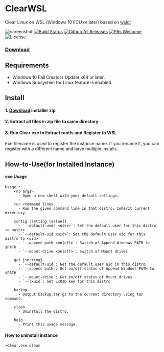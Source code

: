 # ClearWSL
Clear Linux on WSL (Windows 10 FCU or later)
based on [wsldl](https://github.com/yuk7/wsldl)

![screenshot](https://raw.githubusercontent.com/wiki/yuk7/wsldl/img/Cent_Arch_Alpine.png)
[![Build Status](https://img.shields.io/travis/com/wight554/ClearWSL.svg?style=flat-square)](https://travis-ci.com/wight554/ClearWSL)
[![Github All Releases](https://img.shields.io/github/downloads/wight554/ClearWSL/total.svg?style=flat-square)](https://github.com/wight554/ClearWSL/releases/latest)
[![PRs Welcome](https://img.shields.io/badge/PRs-welcome-brightgreen.svg?style=flat-square)](http://makeapullrequest.com)
![License](https://img.shields.io/github/license/wight554/ClearWSL.svg?style=flat-square)

### [Download](https://github.com/wight554/ClearWSL/releases/latest)


## Requirements
* Windows 10 Fall Creators Update x64 or later.
* Windows Subsystem for Linux feature is enabled.

## Install
#### 1. [Download](https://github.com/wight554/ClearWSL/releases/latest) installer zip

#### 2. Extract all files in zip file to same directory

#### 3. Run Clear.exe to Extract rootfs and Register to WSL
Exe filename is used to register the instance name.
If you rename it, you can register with a different name and have multiple installs.


## How-to-Use(for Installed Instance)
#### exe Usage
```dos
Usage :
    <no args>
      - Open a new shell with your default settings.

    run <command line>
      - Run the given command line in that distro. Inherit current directory.

    config [setting [value]]
      - `--default-user <user>`: Set the default user for this distro to <user>
      - `--default-uid <uid>`: Set the default user uid for this distro to <uid>
      - `--append-path <on|off>`: Switch of Append Windows PATH to $PATH
      - `--mount-drive <on|off>`: Switch of Mount drives

    get [setting]
      - `--default-uid`: Get the default user uid in this distro
      - `--append-path`: Get on/off status of Append Windows PATH to $PATH
      - `--mount-drive`: Get on/off status of Mount drives
      - `--lxuid`: Get LxUID key for this distro

    backup
      - Output backup.tar.gz to the current directory using tar command.
      
    clean
      - Uninstall the distro.

    help
      - Print this usage message.
```


#### How to uninstall instance
```dos
>Clear.exe clean

```
